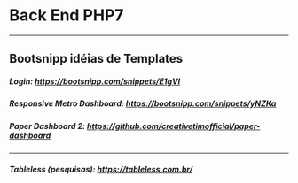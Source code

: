 # Back End PHP7
______________________________________________________________________
##   Bootsnipp idéias de Templates

#####  Login: https://bootsnipp.com/snippets/E1gVl

#####  Responsive Metro Dashboard: https://bootsnipp.com/snippets/yNZKa

##### Paper Dashboard 2: https://github.com/creativetimofficial/paper-dashboard

______________________________________________________________________
##### Tableless (pesquisas): https://tableless.com.br/
